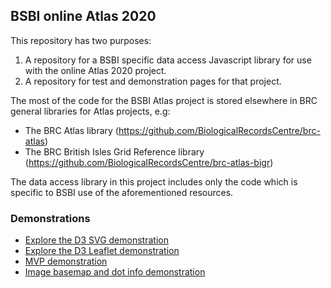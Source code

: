 ## BSBI online Atlas 2020
This repository has two purposes:
1. A repository for a BSBI specific data access Javascript library for use with the online Atlas 2020 project.
2. A repository for test and demonstration pages for that project.

The most of the code for the BSBI Atlas project is stored elsewhere in BRC general libraries for Atlas projects, e.g:

- The BRC Atlas library (https://github.com/BiologicalRecordsCentre/brc-atlas)
- The BRC British Isles Grid Reference library (https://github.com/BiologicalRecordsCentre/brc-atlas-bigr)

The data access library in this project includes only the code which is specific to BSBI use of the aforementioned resources.

### Demonstrations

- [Explore the D3 SVG demonstration](d3demo/demo1.html)
- [Explore the D3 Leaflet demonstration](d3demo/demo2.html)
- [MVP demonstration](d3demo/demoMvp.html)
- [Image basemap and dot info demonstration](d3demo/demoImage.html)

